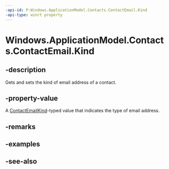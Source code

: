 ----api-id: P:Windows.ApplicationModel.Contacts.ContactEmail.Kind
-api-type: winrt property
---<!-- Property syntaxpublic Windows.ApplicationModel.Contacts.ContactEmailKind Kind { get;  set; }--># Windows.ApplicationModel.Contacts.ContactEmail.Kind## -descriptionGets and sets the kind of email address of a contact.## -property-valueA [ContactEmailKind](contactemailkind.md)-typed value that indicates the type of email address.## -remarks## -examples## -see-also